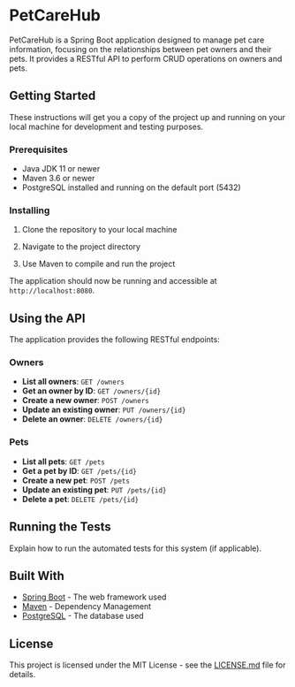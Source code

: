 # PetCareHub

PetCareHub is a Spring Boot application designed to manage pet care information, focusing on the relationships between pet owners and their pets. It provides a RESTful API to perform CRUD operations on owners and pets.

## Getting Started

These instructions will get you a copy of the project up and running on your local machine for development and testing purposes.

### Prerequisites

- Java JDK 11 or newer
- Maven 3.6 or newer
- PostgreSQL installed and running on the default port (5432)

### Installing

1. Clone the repository to your local machine

2. Navigate to the project directory

3. Use Maven to compile and run the project

The application should now be running and accessible at `http://localhost:8080`.

## Using the API

The application provides the following RESTful endpoints:

### Owners

- **List all owners**: `GET /owners`
- **Get an owner by ID**: `GET /owners/{id}`
- **Create a new owner**: `POST /owners`
- **Update an existing owner**: `PUT /owners/{id}`
- **Delete an owner**: `DELETE /owners/{id}`

### Pets

- **List all pets**: `GET /pets`
- **Get a pet by ID**: `GET /pets/{id}`
- **Create a new pet**: `POST /pets`
- **Update an existing pet**: `PUT /pets/{id}`
- **Delete a pet**: `DELETE /pets/{id}`

## Running the Tests

Explain how to run the automated tests for this system (if applicable).

## Built With

- [Spring Boot](https://spring.io/projects/spring-boot) - The web framework used
- [Maven](https://maven.apache.org/) - Dependency Management
- [PostgreSQL](https://www.postgresql.org/) - The database used

## License

This project is licensed under the MIT License - see the [LICENSE.md](LICENSE.md) file for details.